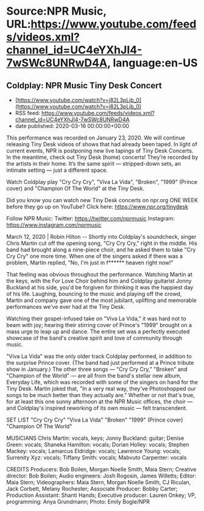 # Source:NPR Music, URL:https://www.youtube.com/feeds/videos.xml?channel_id=UC4eYXhJI4-7wSWc8UNRwD4A, language:en-US

## Coldplay: NPR Music Tiny Desk Concert
 - [https://www.youtube.com/watch?v=j82L3pLjb_0](https://www.youtube.com/watch?v=j82L3pLjb_0)
 - RSS feed: https://www.youtube.com/feeds/videos.xml?channel_id=UC4eYXhJI4-7wSWc8UNRwD4A
 - date published: 2020-03-16 00:00:00+00:00

This performance was recorded on January 23, 2020. We will continue releasing Tiny Desk videos of shows that had already been taped. In light of current events, NPR is postponing new live tapings of Tiny Desk Concerts. In the meantime, check out Tiny Desk (home) concerts! They’re recorded by the artists in their home. It’s the same spirit — stripped-down sets, an intimate setting — just a different space.

Watch Coldplay play "Cry Cry Cry", "Viva La Vida", "Broken", "1999" (Prince cover) and "Champion Of The World" at the Tiny Desk.

Did you know you can watch new Tiny Desk concerts on npr.org ONE WEEK before they go up on YouTube? Click here: https://www.npr.org/tinydesk

Follow NPR Music:
Twitter: https://twitter.com/nprmusic
Instagram: https://www.instagram.com/nprmusic

March 12, 2020 | Robin Hilton -- Shortly into Coldplay's soundcheck, singer Chris Martin cut off the opening song, "Cry Cry Cry," right in the middle. His band had brought along a nine-piece choir, and he asked them to take "Cry Cry Cry" one more time. When one of the singers asked if there was a problem, Martin replied, "No, I'm just in f****** heaven right now!"

That feeling was obvious throughout the performance. Watching Martin at the keys, with the For Love Choir behind him and Coldplay guitarist Jonny Buckland at his side, you'd be forgiven for thinking it was the happiest day of his life. Laughing, bouncing to the music and playing off the crowd, Martin and company gave one of the most jubilant, uplifting and memorable performances we've ever had at the Tiny Desk.

Watching their gospel-infused take on "Viva La Vida," it was hard not to beam with joy; hearing their stirring cover of Prince's "1999" brought on a mass urge to leap up and dance. The entire set was a perfectly executed showcase of the band's creative spirit and love of community through music.

"Viva La Vida" was the only older track Coldplay performed, in addition to the surprise Prince cover. (The band had just performed at a Prince tribute show in January.) The other three songs — "Cry Cry Cry," "Broken" and "Champion of the World" — are all from the band's stellar new album, Everyday Life, which was recorded with some of the singers on hand for the Tiny Desk. Martin joked that, "In a very real way, they've Photoshopped our songs to be much better than they actually are." Whether or not that's true, for at least this one sunny afternoon at the NPR Music offices, the choir — and Coldplay's inspired reworking of its own music — felt transcendent.

SET LIST
"Cry Cry Cry"
"Viva La Vida"
"Broken"
"1999" (Prince cover)
"Champion Of The World"

MUSICIANS
Chris Martin: vocals, keys; Jonny Buckland: guitar; Denise Green: vocals; Shaneka Hamilton: vocals; Dorian Holley: vocals; Stephen Mackey: vocals; Lamarcus Eldridge: vocals; Lawrence Young: vocals; Surrenity Xyz: vocals; Tiffany Smith: vocals; Mabvuto Carpenter: vocals

CREDITS
Producers: Bob Boilen, Morgan Noelle Smith, Maia Stern; Creative director: Bob Boilen; Audio engineers: Josh Rogosin, James Willetts; Editor: Maia Stern; Videographers: Maia Stern, Morgan Noelle Smith, CJ Riculan, Jack Corbett, Melany Rochester; Associate Producer: Bobby Carter; Production Assistant: Shanti Hands; Executive producer: Lauren Onkey; VP, programming: Anya Grundmann; Photo: Emily Bogle/NPR

